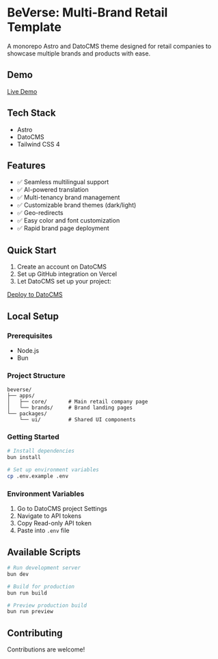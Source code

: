 # BeVerse: Multi-Brand Retail Template

A monorepo Astro and DatoCMS theme designed for retail companies to showcase multiple brands and products with ease.

## Demo
[Live Demo](https://astro-dato-beverse.vercel.app/en/)

## Tech Stack
- Astro
- DatoCMS
- Tailwind CSS 4

## Features
- ✅ Seamless multilingual support
- ✅ AI-powered translation
- ✅ Multi-tenancy brand management
- ✅ Customizable brand themes (dark/light)
- ✅ Geo-redirects
- ✅ Easy color and font customization
- ✅ Rapid brand page deployment

## Quick Start
1. Create an account on DatoCMS
2. Set up GitHub integration on Vercel
3. Let DatoCMS set up your project:

[Deploy to DatoCMS]()

## Local Setup

### Prerequisites
- Node.js
- Bun

### Project Structure
```
beverse/
├── apps/
│   ├── core/       # Main retail company page
│   └── brands/     # Brand landing pages
└── packages/
    └── ui/         # Shared UI components
```

### Getting Started
```bash
# Install dependencies
bun install

# Set up environment variables
cp .env.example .env
```

### Environment Variables
1. Go to DatoCMS project Settings
2. Navigate to API tokens
3. Copy Read-only API token
4. Paste into `.env` file

## Available Scripts
```bash
# Run development server
bun dev

# Build for production
bun run build

# Preview production build
bun run preview
```

## Contributing
Contributions are welcome!
